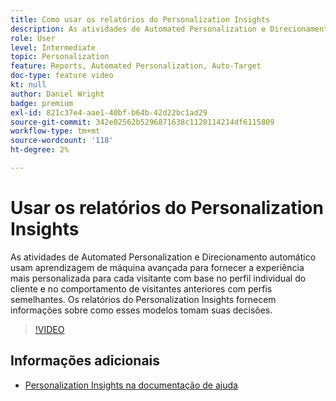 ```yaml
---
title: Como usar os relatórios do Personalization Insights
description: As atividades de Automated Personalization e Direcionamento automático usam aprendizagem de máquina avançada para fornecer a experiência mais personalizada para cada visitante com base no perfil individual do cliente e no comportamento de visitantes anteriores com perfis semelhantes. Os relatórios do Personalization Insights fornecem informações sobre como esses modelos tomam suas decisões.
role: User
level: Intermediate
topic: Personalization
feature: Reports, Automated Personalization, Auto-Target
doc-type: feature video
kt: null
author: Daniel Wright
badge: premium
exl-id: 821c37e4-aae1-40bf-b64b-42d22bc1ad29
source-git-commit: 342e02562b5296871638c1120114214df6115809
workflow-type: tm+mt
source-wordcount: '118'
ht-degree: 2%

---
```


# Usar os relatórios do Personalization Insights

As atividades de Automated Personalization e Direcionamento automático usam aprendizagem de máquina avançada para fornecer a experiência mais personalizada para cada visitante com base no perfil individual do cliente e no comportamento de visitantes anteriores com perfis semelhantes. Os relatórios do Personalization Insights fornecem informações sobre como esses modelos tomam suas decisões.

>[!VIDEO](https://video.tv.adobe.com/v/25601/?quality=12)

## Informações adicionais

* [Personalization Insights na documentação de ajuda](https://experienceleague.adobe.com/docs/target/using/reports/insights/personalization-insights-reports.html?lang=en)
